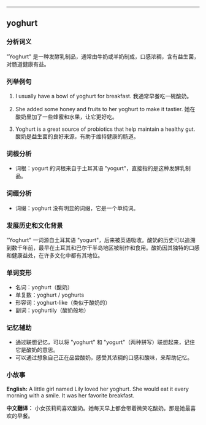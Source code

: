 
---------------
## yoghurt
### 分析词义
"Yoghurt" 是一种发酵乳制品，通常由牛奶或羊奶制成，口感浓稠，含有益生菌，对肠道健康有益。

### 列举例句
1. I usually have a bowl of yoghurt for breakfast.
   我通常早餐吃一碗酸奶。

2. She added some honey and fruits to her yoghurt to make it tastier.
   她在酸奶里加了一些蜂蜜和水果，让它更好吃。

3. Yoghurt is a great source of probiotics that help maintain a healthy gut.
   酸奶是益生菌的良好来源，有助于维持健康的肠道。

### 词根分析
- 词根：yogurt 的词根来自于土耳其语 "yogurt"，直接指的是这种发酵乳制品。

### 词缀分析
- 词缀：yoghurt 没有明显的词缀，它是一个单纯词。

### 发展历史和文化背景
"Yoghurt" 一词源自土耳其语 "yogurt"，后来被英语吸收。酸奶的历史可以追溯到数千年前，最早在土耳其和巴尔干半岛地区被制作和食用。酸奶因其独特的口感和健康益处，在许多文化中都有其地位。

### 单词变形
- 名词：yoghurt（酸奶）
- 单复数：yoghurt / yoghurts
- 形容词：yoghurt-like（类似于酸奶的）
- 副词：yoghurtily（酸奶般地）

### 记忆辅助
- 通过联想记忆，可以将 "yoghurt" 和 "yogurt"（两种拼写）联想起来，记住它是酸奶的意思。
- 可以通过想象自己正在品尝酸奶，感受其浓稠的口感和酸味，来帮助记忆。

### 小故事
**English:**
A little girl named Lily loved her yoghurt. She would eat it every morning with a smile. It was her favorite breakfast.

**中文翻译：**
小女孩莉莉喜欢酸奶。她每天早上都会带着微笑吃酸奶。那是她最喜欢的早餐。


